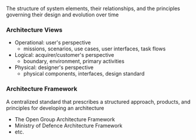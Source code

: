 The structure of system elements, their relationships, and the principles governing their design and evolution over time

### Architecture Views
- Operational: user's perspective
	- missions, scenarios, use cases, user interfaces, task flows
- Logical: acquirer/customer's perspective
	- boundary, environment, primary activities
- Physical: designer's perspective
	- physical components, interfaces, design standard

### Architecture Framework
A centralized standard that prescribes a structured approach, products, and principles for developing an architecture

- The Open Group Architecture Framework
- Ministry of Defence Architecture Framework
- etc.